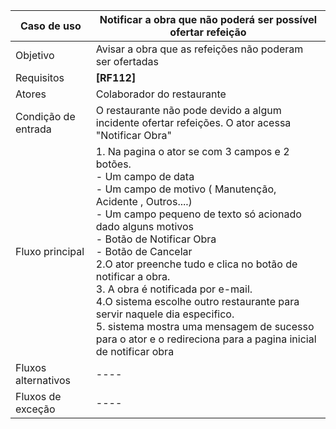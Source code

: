 
| Caso de uso         | Notificar a obra que não poderá ser possível ofertar refeição                                                                                                                                                                                                                                                                                                                                                                                                                                                                                                                         |
| ------------------- | ------------------------------------------------------------------------------------------------------------------------------------------------------------------------------------------------------------------------------------------------------------------------------------------------------------------------------------------------------------------------------------------------------------------------------------------------------------------------------------------------------------------------------------------------------------------------------------- |
| Objetivo            | Avisar a obra que as refeições não poderam ser ofertadas                                                                                                                                                                                                                                                                                                                                                                                                                                                                                                                              |
| Requisitos          | **[RF112]**                                                                                                                                                                                                                                                                                                                                                                                                                                                                                                                                                                           |
| Atores              | Colaborador do restaurante                                                                                                                                                                                                                                                                                                                                                                                                                                                                                                                                                            |
| Condição de entrada | O restaurante não pode devido a algum incidente ofertar refeições. O ator acessa "Notificar Obra"                                                                                                                                                                                                                                                                                                                                                                                                                                                                                     |
| Fluxo principal     | 1. Na pagina o ator se com 3 campos e 2 botões.<br>         - Um campo de data<br>		 - Um campo de motivo ( Manutenção, Acidente , Outros....)<br>		 - Um campo pequeno de texto só acionado dado alguns    motivos<br>		 - Botão de Notificar Obra<br>		 - Botão de Cancelar<br>2.O ator preenche tudo e clica no botão de notificar a obra.<br>3. A obra é notificada por e-mail.<br>4.O sistema escolhe outro restaurante para servir naquele dia especifico.<br>5. sistema mostra uma mensagem de sucesso para o ator e o redireciona para a pagina inicial de notificar obra<br> |
| Fluxos alternativos | ----                                                                                                                                                                                                                                                                                                                                                                                                                                                                                                                                                                                  |
| Fluxos de exceção   | ----                                                                                                                                                                                                                                                                                                                                                                                                                                                                                                                                                                                  |
